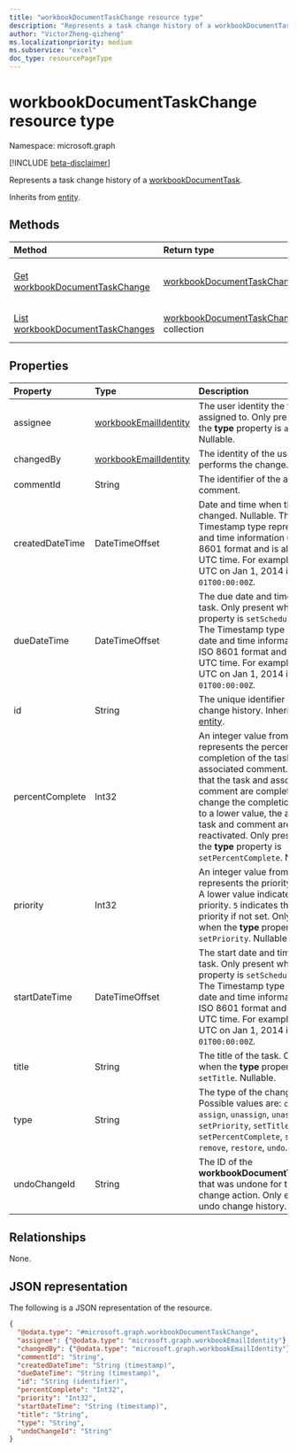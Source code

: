 ```yaml
---
title: "workbookDocumentTaskChange resource type"
description: "Represents a task change history of a workbookDocumentTask."
author: "VictorZheng-qizheng"
ms.localizationpriority: medium
ms.subservice: "excel"
doc_type: resourcePageType
---
```


# workbookDocumentTaskChange resource type

Namespace: microsoft.graph

[!INCLUDE [beta-disclaimer](../../includes/beta-disclaimer.md)]

Represents a task change history of a [workbookDocumentTask](workbookdocumenttask.md).

Inherits from [entity](../resources/entity.md).

## Methods

|Method|Return type|Description|
|:---|:---|:---|
| [Get workbookDocumentTaskChange](../api/workbookdocumenttaskchange-get.md) | [workbookDocumentTaskChange](workbookdocumenttaskchange.md) | Get the properties and relationships of a [workbookDocumentTaskChange](../resources/workbookdocumenttaskchange.md) object. |
| [List workbookDocumentTaskChanges](../api/workbookdocumenttask-list-changes.md) | [workbookDocumentTaskChange](workbookdocumenttaskchange.md) collection | Get a list of [workbookDocumentTaskChange](workbookdocumenttaskchange.md) objects. |

## Properties

|Property|Type|Description|
|:---|:---|:---|
|assignee|[workbookEmailIdentity](workbookemailidentity.md)|The user identity the task is assigned to. Only present when the **type** property is `assign`. Nullable.|
|changedBy|[workbookEmailIdentity](workbookemailidentity.md)|The identity of the user who performs the change.|
|commentId|String|The identifier of the associated comment.|
|createdDateTime|DateTimeOffset|Date and time when the task was changed. Nullable. The Timestamp type represents date and time information using ISO 8601 format and is always in UTC time. For example, midnight UTC on Jan 1, 2014 is `2014-01-01T00:00:00Z`.|
|dueDateTime|DateTimeOffset|The due date and time for the task. Only present when the **type** property is `setSchedule`. Nullable. The Timestamp type represents date and time information using ISO 8601 format and is always in UTC time. For example, midnight UTC on Jan 1, 2014 is `2014-01-01T00:00:00Z`.|
|id|String|The unique identifier of the change history. Inherited from [entity](../resources/entity.md).|
|percentComplete|Int32|An integer value from `0` to `100` that represents the percentage of the completion of the task and associated comment. `100` means that the task and associated comment are completed. If you change the completion from `100` to a lower value, the associated task and comment are reactivated. Only present when the **type** property is `setPercentComplete`. Nullable.|
|priority|Int32|An integer value from `0` to `10` that represents the priority of the task. A lower value indicates a higher priority. `5` indicates the default priority if not set. Only present when the **type** property is `setPriority`. Nullable.|
|startDateTime|DateTimeOffset|The start date and time for the task. Only present when the **type** property is `setSchedule`. Nullable. The Timestamp type represents date and time information using ISO 8601 format and is always in UTC time. For example, midnight UTC on Jan 1, 2014 is `2014-01-01T00:00:00Z`.|
|title|String|The title of the task. Only present when the **type** property is `setTitle`. Nullable.|
|type|String|The type of the change history. Possible values are: `create`, `assign`, `unassign`, `unassignAll`, `setPriority`, `setTitle`, `setPercentComplete`, `setSchedule`, `remove`, `restore`, `undo`. |
|undoChangeId|String| The ID of the **workbookDocumentTaskChange** that was undone for the `undo` change action. Only exists on an undo change history. Nullable.|

## Relationships

None.

## JSON representation

The following is a JSON representation of the resource.

<!-- {
  "blockType": "resource",
  "keyProperty": "id",
  "@odata.type": "microsoft.graph.workbookDocumentTaskChange",
  "baseType": "microsoft.graph.entity",
  "openType": false
}
-->
``` json
{
  "@odata.type": "#microsoft.graph.workbookDocumentTaskChange",
  "assignee": {"@odata.type": "microsoft.graph.workbookEmailIdentity"},
  "changedBy": {"@odata.type": "microsoft.graph.workbookEmailIdentity"},
  "commentId": "String",
  "createdDateTime": "String (timestamp)",
  "dueDateTime": "String (timestamp)",
  "id": "String (identifier)",
  "percentComplete": "Int32",
  "priority": "Int32",
  "startDateTime": "String (timestamp)",
  "title": "String",
  "type": "String",
  "undoChangeId": "String"
}
```

